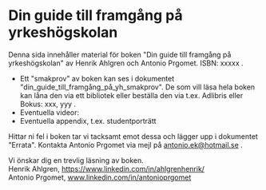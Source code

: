 # Din guide till framgång på yrkeshögskolan

Denna sida innehåller material för boken "Din guide till framgång på yrkeshögskolan" av Henrik Ahlgren och Antonio Prgomet. ISBN: xxxxx .

* Ett "smakprov" av boken kan ses i dokumentet "din_guide_till_framgång_på_yh_smakprov". De som vill läsa hela boken kan låna den via ett bibliotek eller beställa den via t.ex. Adlibris eller Bokus:
xxx, yyy .
* Eventuella videor:
* Eventuella appendix, t.ex. studentporträtt

Hittar ni fel i boken tar vi tacksamt emot dessa och lägger upp i dokumentet "Errata". Kontakta Antonio Prgomet via mejl på antonio.ek@hotmail.se .

Vi önskar dig en trevlig läsning av boken. <br>
Henrik Ahlgren, https://www.linkedin.com/in/ahlgrenhenrik/ <br>
Antonio Prgomet, www.linkedin.com/in/antonioprgomet

